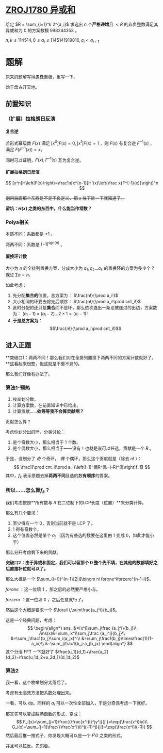 # [ZROJ1780 异或和](http://zhengruioi.com/problem/1780)

给定 $R = \sum_{i=1}^k 2^{a_i}$ 求选出 $n$ 个**严格递增**且 $<R$ 的非负整数满足其异或和为 $0$ 的方案数模 $998244353$ 。

$n,k\le 114514,0\le a_i\le 1145141919810,a_i<a_{i+1}$

# 题解

原来的题解写得愚蠢至极，重写一下。

始于盘古开天地。

## 前置知识

### （扩展）拉格朗日反演

#### 复合逆

若形式幂级数 $F(x)$ 满足 $[x^0]F(x)=0,[x^1]F(x)=1$ ，则 $F(x)$ 有复合逆 $F^{-1}(x)$ ，满足 $F(F^{-1}(x))=x$。

同时可以证明，$F(x),F^{-1}(x)$ 互为复合逆。

#### 扩展拉格朗日反演

$$
[x^n]H\left(F(x)\right)=\frac1n[x^{n-1}]H'(x)\left(\frac x{F^{-1}(x)}\right)^n
$$

~~别问后面那个东西是不是不良定义，把 $x$ 往下除一下就知道了。~~

**留坑：$H(x)$ 之类的东西中，什么能当作常数？**

### Polya相关

本质不同：系数都是 $+1$ 。

两两不同：系数是 $(-1)^{\mathrm{sgn}(p)}$ 。

#### 置换环计数

大小为 $n$ 的全排列置换方案，分成大小为 $a_1,a_2\dots a_k$ 的置换环的方案为多少个？保证 $\sum a=n$。

如此考虑：

1.  先分配**集合的**位置，总方案为： $\frac{n!}{\prod a_i!}$
2.  大小相同的环要去除先后顺序： $\frac{n!}{\prod a_i!\prod cnt_i!}$
3.  此时分配的还只是**集合**而不是环，那么依次连出一条没被连过的出边，方案数为：  $(a_i-1)\times(a_i-2)\dots 2\times 1=(a_i-1)!$
4.  **于是总方案为**： $$\frac{n!}{\prod a_i\prod cnt_i!}$$

## 进入正题

**突破口1：两两不同！那么我们对在全排列置换下两两不同的方案计数就好了。**这看起来很憨，但这就是不重不漏的。

那么我们好像有办法了。

### 算法1-预热

1.  枚举划分数。
2.  计算方案数，在前置知识中已给出。
3.  计算贡献……**欸等等我不会算贡献啊？**

贡献怎么算？

考虑你划分出的环，分类讨论：

1.  是个奇数大小，那么相当于 $1$ 个数。
2.  是个偶数大小，那么相当于——没有！也就是说可以任选，贡献是一个 $R$ 。

于是，设划分了 $奇$ 个奇环， $偶$ 个偶环，那么这个贡献就是（除去 $n!$ ）：
$$
\frac1{\prod cnt_i!\prod a_i}\left((-1)^偶R^偶=(-R)^偶\right)f_奇
$$
其中，$f_k$ 表示原题去掉**两两不同**且选的数**有顺序**的答案。

### 所以……怎么算$f_k$？

我们考虑按照**所有数与 $R$ 在二进制下的LCP长度（位置）**来分类计算。

那么有几个要求：

1.  至少得有一个 $0$，否则当前就不是 LCP 了。
2.  $1$ 得有奇数个。
3.  这个位置必然是某个 $a_j$ （因为有些选的数要在这里由 $1$ 变成 $0$，如此才能小于）

那么分开考虑剩下来的贡献。

**突破口2：由于异或和固定，我们可以留那个 $0$ 整个先不填，在其他的数都填好之后直接补位就可以了。**

那么大概是一个 $\sum_{i=0}^{n-1}[2|i]\binom ni forone^iforzero^{n-1-i}$。

$forone$ ：这一位填 $1$ ，那之后的必然要严格小与。

$forzero$ ：这一位填 $0$ ，之后任意就行了。

然后这个大概是要求一个 $\forall i,\sum\frac{a_j^i}{b_j}$。

这是一个经典问题，考虑：
$$
\begin{align*}
ans_i&=[x^i]\sum_j\frac {a_j^i}{b_j}\\
Ans(x)&=\sum_ix^i\sum_j\frac {a_j^i}{b_j}\\
&=\sum_j\frac1{b_j}\sum_i(a_jx)^i\\
&=\sum_j\frac1{b_j}\times\frac{1}{1-a_ix}\\
&=\sum_j\frac1{b_j-a_jb_jx}
\end{align*}
$$
这个分治 FFT 一下就好了 $\frac{u_1}{d_1}+\frac{u_2}{d_2}=\frac{u_1d_2+u_2d_1}{d_1d_2}$

### 算法2

我一看，这个枚举划分太落后了。

考虑有无高效方法把系数处理出来。

一看，可以 dp。同样的 $a_i$ 可以一次性全部加入，于是分奇偶考虑一下就好。

那其实可以变成胜场函数的形式，变成：
$$
F_i(x)=\sum_{j=1}\frac{{\frac{x^i}i}^jy^j}{j!}=\exp(\frac{x^i}iy)\\
G_i(x)=\sum_{j=1}\frac{{\frac{x^i}i}^j(-R)^j}{j!}=\exp(\frac{x^i}i(-R))
$$
然后最后推一推式子，你发现大概可以是一个 $F^i G$ 之类的形式。

并且可以拉反。先鸽着。